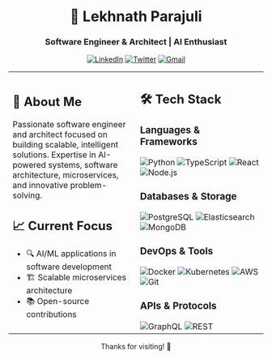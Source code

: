<div align="center">
  <h1>👋 Lekhnath Parajuli</h1>
  <h3>Software Engineer & Architect | AI Enthusiast</h3>
  <p>
    <a href="https://linkedin.com/in/lk-naath" target="_blank"><img src="https://img.shields.io/badge/LinkedIn-0077B5?style=flat-square&logo=linkedin&logoColor=white" alt="LinkedIn"/></a>
    <a href="https://twitter.com/lk_naath" target="_blank"><img src="https://img.shields.io/badge/Twitter-1DA1F2?style=flat-square&logo=twitter&logoColor=white" alt="Twitter"/></a>
    <a href="mailto:lk.naath@gmail.com"><img src="https://img.shields.io/badge/Gmail-D14836?style=flat-square&logo=gmail&logoColor=white" alt="Gmail"/></a>
  </p>
</div>

<table>
<tr>
<td width="50%">

## 🚀 About Me
Passionate software engineer and architect focused on building scalable, intelligent solutions. Expertise in AI-powered systems, software architecture, microservices, and innovative problem-solving.

## 📈 Current Focus
- 🔍 AI/ML applications in software development
- 🏗️ Scalable microservices architecture
- 📚 Open-source contributions

</td>
<td width="50%">

## 🛠️ Tech Stack

### Languages & Frameworks
<img src="https://img.shields.io/badge/Python-3776AB?style=flat-square&logo=python&logoColor=white" alt="Python"/>
<img src="https://img.shields.io/badge/TypeScript-007ACC?style=flat-square&logo=typescript&logoColor=white" alt="TypeScript"/>
<img src="https://img.shields.io/badge/React-20232A?style=flat-square&logo=react&logoColor=61DAFB" alt="React"/>
<img src="https://img.shields.io/badge/Node.js-339933?style=flat-square&logo=nodedotjs&logoColor=white" alt="Node.js"/>

### Databases & Storage
<img src="https://img.shields.io/badge/PostgreSQL-316192?style=flat-square&logo=postgresql&logoColor=white" alt="PostgreSQL"/>
<img src="https://img.shields.io/badge/Elasticsearch-005571?style=flat-square&logo=elasticsearch&logoColor=white" alt="Elasticsearch"/>
<img src="https://img.shields.io/badge/MongoDB-47A248?style=flat-square&logo=mongodb&logoColor=white" alt="MongoDB"/>

### DevOps & Tools
<img src="https://img.shields.io/badge/Docker-2496ED?style=flat-square&logo=docker&logoColor=white" alt="Docker"/>
<img src="https://img.shields.io/badge/Kubernetes-326CE5?style=flat-square&logo=kubernetes&logoColor=white" alt="Kubernetes"/>
<img src="https://img.shields.io/badge/AWS-232F3E?style=flat-square&logo=amazonaws&logoColor=white" alt="AWS"/>
<img src="https://img.shields.io/badge/Git-F05032?style=flat-square&logo=git&logoColor=white" alt="Git"/>

### APIs & Protocols
<img src="https://img.shields.io/badge/GraphQL-E10098?style=flat-square&logo=graphql&logoColor=white" alt="GraphQL"/>
<img src="https://img.shields.io/badge/REST-000000?style=flat-square&logo=rest&logoColor=white" alt="REST"/>

</td>
</tr>
</table>

<div align="center">
  <p>Thanks for visiting! 👋</p>
</div>

